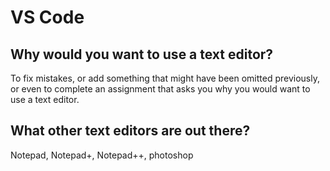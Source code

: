 # VS Code

## Why would you want to use a text editor?

To fix mistakes, or add something that might have been omitted previously, or even to complete an assignment that asks you why you would want to use a text editor.

## What other text editors are out there?

Notepad, Notepad+, Notepad++, photoshop
